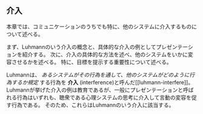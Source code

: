 
## 介入
本章では、コミュニケーションのうちでも特に、他のシステムに介入するものについて述べる。

まず、Luhmannのいう介入の概念と、具体的な介入の例としてプレゼンテーションを紹介する。
次に、介入の具体的な方法を述べ、他のシステムをいかに変容させるかを述べる。
特に、目標を提示する重要性について述べる。

Luhmannは、 *あるシステムがその行為を通して、他のシステムがどのように行為するか規定* する行為を **介入** (interference)と呼んだ\[[luhmann-interfere]\]。
Luhmannが挙げた介入の例は教育であるが、一般にプレゼンテーションと呼ばれる行為はいずれも、聴衆である心理システムの思考に介入して言動の変容を促す行為である。
そのため、これらはLuhmannのいう介入に該当する。


